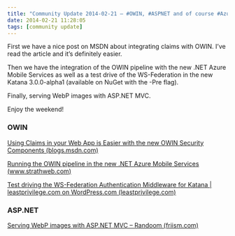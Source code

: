 ```yaml
---
title: "Community Update 2014-02-21 – #OWIN, #ASPNET and of course #Azure Mobile Services"
date: 2014-02-21 11:28:05
tags: [community update]
---
```


First we have a nice post on MSDN about integrating claims with OWIN. I’ve read the article and it’s definitely easier. 

Then we have the integration of the OWIN pipeline with the new .NET Azure Mobile Services as well as a test drive of the WS-Federation in the new Katana 3.0.0-alpha1 (available on NuGet with the -Pre flag).

Finally, serving WebP images with ASP.NET MVC.

Enjoy the weekend!

### OWIN

[Using Claims in your Web App is Easier with the new OWIN Security Components (blogs.msdn.com)](http://blogs.msdn.com/b/webdev/archive/2014/02/21/using-claims-in-your-web-app-is-easier-with-the-new-owin-security-components.aspx)

[Running the OWIN pipeline in the new .NET Azure Mobile Services (www.strathweb.com)](http://www.strathweb.com/2014/02/running-owin-pipeline-new-net-azure-mobile-services/)

[Test driving the WS-Federation Authentication Middleware for Katana | leastprivilege.com on WordPress.com (leastprivilege.com)](http://leastprivilege.com/2014/02/21/test-driving-the-ws-federation-authentication-middleware-for-katana/)

### ASP.NET

[Serving WebP images with ASP.NET MVC – Randoom (friism.com)](http://friism.com/serving-webp-images-with-asp-net-mvc)